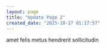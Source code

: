 ```yaml
---
layout: page
title: "Update Page 2"
created_date: "2025-10-17 01:17:57"
---
```


amet felis metus hendrerit sollicitudin 
